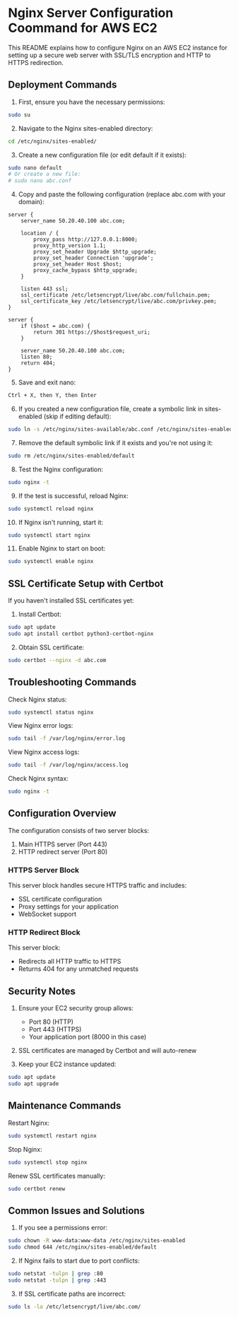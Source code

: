 # Nginx Server Configuration Coommand for AWS EC2

This README explains how to configure Nginx on an AWS EC2 instance for setting up a secure web server with SSL/TLS encryption and HTTP to HTTPS redirection.

## Deployment Commands

1. First, ensure you have the necessary permissions:
```bash
sudo su
```

2. Navigate to the Nginx sites-enabled directory:
```bash
cd /etc/nginx/sites-enabled/
```

3. Create a new configuration file (or edit default if it exists):
```bash
sudo nano default
# Or create a new file:
# sudo nano abc.conf
```

4. Copy and paste the following configuration (replace abc.com with your domain):

```nginx
server {
    server_name 50.20.40.100 abc.com;
    
    location / {
        proxy_pass http://127.0.0.1:8000;
        proxy_http_version 1.1;
        proxy_set_header Upgrade $http_upgrade;
        proxy_set_header Connection 'upgrade';
        proxy_set_header Host $host;
        proxy_cache_bypass $http_upgrade;
    }

    listen 443 ssl;
    ssl_certificate /etc/letsencrypt/live/abc.com/fullchain.pem;
    ssl_certificate_key /etc/letsencrypt/live/abc.com/privkey.pem;
}

server {
    if ($host = abc.com) {
        return 301 https://$host$request_uri;
    }

    server_name 50.20.40.100 abc.com;
    listen 80;
    return 404;
}
```

5. Save and exit nano:
```bash
Ctrl + X, then Y, then Enter
```

6. If you created a new configuration file, create a symbolic link in sites-enabled (skip if editing default):
```bash
sudo ln -s /etc/nginx/sites-available/abc.conf /etc/nginx/sites-enabled/
```

7. Remove the default symbolic link if it exists and you're not using it:
```bash
sudo rm /etc/nginx/sites-enabled/default
```

8. Test the Nginx configuration:
```bash
sudo nginx -t
```

9. If the test is successful, reload Nginx:
```bash
sudo systemctl reload nginx
```

10. If Nginx isn't running, start it:
```bash
sudo systemctl start nginx
```

11. Enable Nginx to start on boot:
```bash
sudo systemctl enable nginx
```

## SSL Certificate Setup with Certbot

If you haven't installed SSL certificates yet:

1. Install Certbot:
```bash
sudo apt update
sudo apt install certbot python3-certbot-nginx
```

2. Obtain SSL certificate:
```bash
sudo certbot --nginx -d abc.com
```

## Troubleshooting Commands

Check Nginx status:
```bash
sudo systemctl status nginx
```

View Nginx error logs:
```bash
sudo tail -f /var/log/nginx/error.log
```

View Nginx access logs:
```bash
sudo tail -f /var/log/nginx/access.log
```

Check Nginx syntax:
```bash
sudo nginx -t
```

## Configuration Overview

The configuration consists of two server blocks:
1. Main HTTPS server (Port 443)
2. HTTP redirect server (Port 80)

### HTTPS Server Block
This server block handles secure HTTPS traffic and includes:
- SSL certificate configuration
- Proxy settings for your application
- WebSocket support

### HTTP Redirect Block
This server block:
- Redirects all HTTP traffic to HTTPS
- Returns 404 for any unmatched requests

## Security Notes

1. Ensure your EC2 security group allows:
   - Port 80 (HTTP)
   - Port 443 (HTTPS)
   - Your application port (8000 in this case)

2. SSL certificates are managed by Certbot and will auto-renew

3. Keep your EC2 instance updated:
```bash
sudo apt update
sudo apt upgrade
```

## Maintenance Commands

Restart Nginx:
```bash
sudo systemctl restart nginx
```

Stop Nginx:
```bash
sudo systemctl stop nginx
```

Renew SSL certificates manually:
```bash
sudo certbot renew
```

## Common Issues and Solutions

1. If you see a permissions error:
```bash
sudo chown -R www-data:www-data /etc/nginx/sites-enabled
sudo chmod 644 /etc/nginx/sites-enabled/default
```

2. If Nginx fails to start due to port conflicts:
```bash
sudo netstat -tulpn | grep :80
sudo netstat -tulpn | grep :443
```

3. If SSL certificate paths are incorrect:
```bash
sudo ls -la /etc/letsencrypt/live/abc.com/
```
